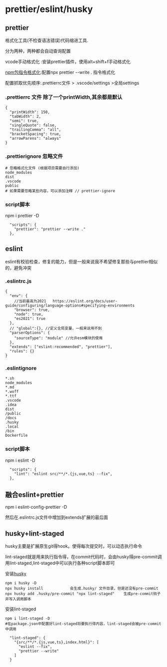 # prettier/eslint/husky

## prettier

格式化工具(不检查语法错误)代码缩进工具.

分为两种，两种都会自动查询配置

vcode手动格式化 :安装prettier插件，使用alt+shift+f手动格式化

[npm包指令格式化](https://www.prettier.cn/docs/install.html):配置npx prettier --write .  指令格式化

配置抓取优先顺序:.prettierrc文件 > .vscode/settings >全局settings

### .prettierrc  文件 除了一个printWidth,其余都是默认

```
{
  "printWidth": 150,
  "tabWidth": 2,
  "semi": true,
  "singleQuote": false,
  "trailingComma": "all",
  "bracketSpacing": true,
  "arrowParens": "always"
}

```

### .prettierignore 忽略文件

```
# 忽略格式化文件 (根据项目需要自行添加)
node_modules
dist
.vscode
public
# 如果需要忽略某些内容，可以添加注释 // prettier-ignore
```

### script脚本

npm i prettier -D

```
  "scripts": {
    "prettier": "prettier --write ."
  },
```

## eslint

eslint有校验检查，修复的能力，但是一般来说我不希望修复那些与prettier相似的，避免冲突

### .eslintrc.js

```
{
  "env": {
    //当前最高为2021   https://eslint.org/docs/user-guide/configuring/language-options#specifying-environments
    "browser": true,
    "node": true,
    "es2021": true
  },
  // "global":{}, //定义全局变量，一般来说用不到
  "parserOptions": {
    "sourceType": "module" //允许esm模块的使用
  },
  "extends": ["eslint:recommended", "prettier"],
  "rules": {}
}

```

### .eslintignore

```
*.sh
node_modules
*.md
*.woff
*.ttf
.vscode
.idea
dist
/public
/docs
.husky
.local
/bin
Dockerfile

```

### script脚本

npm i eslint -D

```
  "scripts": {
    "lint": "eslint src/**/*.{js,vue,ts} --fix",
  },
```

## 融合eslint+prettier

npm i eslint-config-prettier -D

然后在.eslintrc.js文件中增加到extends扩展的最后面

## husky+lint-staged

husky主要是扩展原生git得hook。使得每次提交时，可以动态执行命令

lint-staged就是用来执行指令得，在commit代码时，会由husky得pre-commit调用lint-staged,lint-staged中可以执行各种script脚本即可

安装[husky](https://typicode.github.io/husky/#/?id=install)

```
npm i husky -D 
npx husky install            会生成.husky/ 文件目录，但是还没有pre-commit
npx husky add .husky/pre-commit "npx lint-staged"    生成pre-commit钩子并写入调用脚本
```

安装lint-staged

```
npm i lint-staged -D
#在package.json中配置好lint-staged将要执行得内容，lint-staged会被pre-commit中调用

  "lint-staged": {
    "{src/**/*.{js,vue,ts},index.html}": [
      "eslint --fix",
      "prettier --write"
    ]
  }
```

